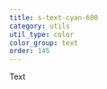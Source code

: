 ```yaml
---
title: s-text-cyan-600
category: utils
util_type: color
color_group: text
order: 145
---
```

<div class="s-text-cyan-600 s-bg-black">Text</div>